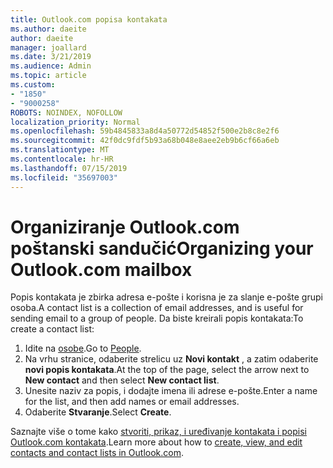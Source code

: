 ```yaml
---
title: Outlook.com popisa kontakata
ms.author: daeite
author: daeite
manager: joallard
ms.date: 3/21/2019
ms.audience: Admin
ms.topic: article
ms.custom:
- "1850"
- "9000258"
ROBOTS: NOINDEX, NOFOLLOW
localization_priority: Normal
ms.openlocfilehash: 59b4845833a8d4a50772d54852f500e2b8c8e2f6
ms.sourcegitcommit: 42f0dc9fdf5b93a68b048e8aee2eb9b6cf66a6eb
ms.translationtype: MT
ms.contentlocale: hr-HR
ms.lasthandoff: 07/15/2019
ms.locfileid: "35697003"
---
```

# <a name="organizing-your-outlookcom-mailbox"></a><span data-ttu-id="f61a4-102">Organiziranje Outlook.com poštanski sandučić</span><span class="sxs-lookup"><span data-stu-id="f61a4-102">Organizing your Outlook.com mailbox</span></span>

<span data-ttu-id="f61a4-103">Popis kontakata je zbirka adresa e-pošte i korisna je za slanje e-pošte grupi osoba.</span><span class="sxs-lookup"><span data-stu-id="f61a4-103">A contact list is a collection of email addresses, and is useful for sending email to a group of people.</span></span> <span data-ttu-id="f61a4-104">Da biste kreirali popis kontakata:</span><span class="sxs-lookup"><span data-stu-id="f61a4-104">To create a contact list:</span></span>

1. <span data-ttu-id="f61a4-105">Idite na [osobe](https://outlook.live.com/people/).</span><span class="sxs-lookup"><span data-stu-id="f61a4-105">Go to [People](https://outlook.live.com/people/).</span></span>
1. <span data-ttu-id="f61a4-106">Na vrhu stranice, odaberite strelicu uz **Novi kontakt** , a zatim odaberite **novi popis kontakata**.</span><span class="sxs-lookup"><span data-stu-id="f61a4-106">At the top of the page, select the arrow next to **New contact** and then select **New contact list**.</span></span>
1. <span data-ttu-id="f61a4-107">Unesite naziv za popis, i dodajte imena ili adrese e-pošte.</span><span class="sxs-lookup"><span data-stu-id="f61a4-107">Enter a name for the list, and then add names or email addresses.</span></span>
1. <span data-ttu-id="f61a4-108">Odaberite **Stvaranje**.</span><span class="sxs-lookup"><span data-stu-id="f61a4-108">Select **Create**.</span></span>

<span data-ttu-id="f61a4-109">Saznajte više o tome kako [stvoriti, prikaz, i uređivanje kontakata i popisi Outlook.com kontakata](https://support.office.com/article/5b909158-036e-4820-92f7-2a27f57b9f01?wt.mc_id=Office_Outlook_com_Alchemy).</span><span class="sxs-lookup"><span data-stu-id="f61a4-109">Learn more about how to [create, view, and edit contacts and contact lists in Outlook.com](https://support.office.com/article/5b909158-036e-4820-92f7-2a27f57b9f01?wt.mc_id=Office_Outlook_com_Alchemy).</span></span>